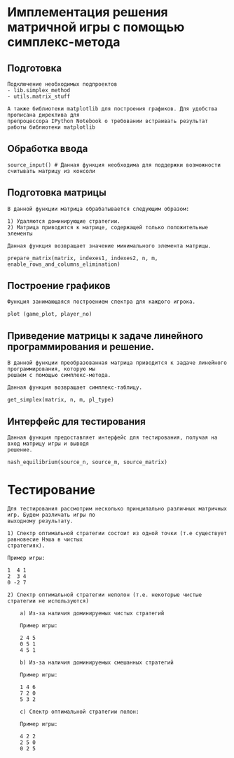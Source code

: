 # Имплементация решения матричной игры с помощью симплекс-метода

## Подготовка

    Подключение необходимых подпроектов 
    - lib.simplex_method
    - utils.matrix_stuff

    А также библиотеки matplotlib для построения графиков. Для удобства прописана директива для     
    препроцессора IPython Notebook о требовании встраивать результат работы библиотеки matplotlib

## Обработка ввода

    source_input() # Данная функция необходима для поддержки возможности считывать матрицу из консоли

## Подготовка матрицы

    В данной функции матрица обрабатывается следующим образом:

    1) Удаляются доминирующие стратегии. 
    2) Матрица приводится к матрице, содержащей только положительные элементы

    Данная функция возвращает значение минимального элемента матрицы.

    prepare_matrix(matrix, indexes1, indexes2, n, m, enable_rows_and_columns_elimination)

## Построение графиков

    Функция занимающаяся построением спектра для каждого игрока.

    plot (game_plot, player_no)

## Приведение матрицы к задаче линейного программирования и решение.

    В данной функции преобразованная матрица приводится к задаче линейного программирования, которую мы 
    решаем с помощью симплекс-метода. 
    
    Данная функция возвращает симплекс-таблицу.

    get_simplex(matrix, n, m, pl_type)

## Интерфейс для тестирования

    Данная функция предоставляет интерфейс для тестирования, получая на вход матрицу игры и выводя 
    решение.

    nash_equilibrium(source_n, source_m, source_matrix)

# Тестирование

    Для тестирования рассмотрим несколько принципально различных матричных игр. Будем различать игры по 
    выходному результату.

    1) Спектр оптимальной стратегии состоит из одной точки (т.е существует равновесие Нэша в чистых
    стратегиях). 

    Пример игры:

    1  4 1
    2  3 4
    0 -2 7

    2) Cпектр оптимальной стратегии неполон (т.е. некоторые чистые стратегии не используются)

        a) Из-за наличия доминируемых чистых стратегий
        
        Пример игры:

        2 4 5
        0 5 1
        4 5 1

        b) Из-за наличия доминируемых смешанных стратегий

        Пример игры:

        1 4 6
        7 2 0
        5 3 2

        c) Спектр оптимальной стратегии полон:

        Пример игры:

        4 2 2
        2 5 0
        0 2 5